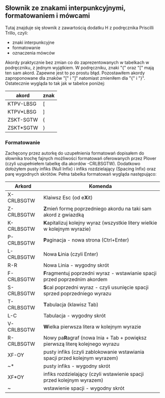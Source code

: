 ## Słownik ze znakami interpunkcyjnymi, formatowaniem i mówcami

Tutaj znajduje się słownik z zawartością dodatku H z podręcznika Priscilli Trillo, czyli: 
* znaki interpunkcyjne
* formatowanie
* oznaczenia mówców

Akordy praktycznie bez zmian co do zaprezentowanych w tabelkach w podręczniku, z jednym wyjątkiem. W podręczniku, znaki "{" oraz "[" mają ten sam akord. Zapewne jest to po prostu błąd. Pozostawiłem akordy zaproponowane dla znaków "[" i "]" natomiast zmieniłem dla "{" i "}". Ostatecznie wygląda to tak jak w tabelce poniżej:

|    akord  |     znak    |
|-----------|-------------|
| KTPV-LBSG |  [    |
| KTPV*LBSG |  ]    |
| ZSKT-SGTW |  {    |
| ZSKT*SGTW |  }    |

### Formatowanie

Zachęcony przez autorkę do uzupełnienia formatowań dopisałem do słownika trochę fajnych możliwości formatowań oferowanych przez Plover (czyli uzupełniełem tabelkę dla akordów -CRLBSGTW). Dodatkowo dołożyłem pusty infiks (Null Infix) i infiks rozdzielający (Spacing Infix) oraz parę wygodnych skrótów.
Pełna tabelka formatowań wygląda następująco:

|   Arkord    |   Komenda    |
|-------------|--------------|
| X-CRLBSGTW | Klaiwsz Esc (od e**X**it) |
| Z-CRLBSGTW | **Z**mień formę poprzedniego akordu na taki sam akord z gwiazdką|
| K-CRLBSGTW |  **K**apitalizuj kolejny wyraz (wszystkie litery wielkie w kolejnym wyrazie)  |
| P-CRLBSGTW | **P**aginacja - nowa strona (Ctrl+Enter) |
| L-CRLBSGTW | Nowa **L**inia (czyli Enter)|
|   R-R       |  Nowa Linia - wygodny skrót   |
| F-CRLBSGTW | **F**ragmentuj poprzedni wyraz - wstawianie spacji przed poprzednim akordem  |
| S-CRLBSGTW | **S**cal poprzedni wyraz - czyli usunięcie spacji sprzed poprzedniego wyrazu  |
| T-CRLBSGTW |  **T**abulacja (klawisz Tab) |
|   L-C       |  Tabulacja - wygodny skrót     |
| V-CRLBSGTW | **W**ielka pierwsza litera w kolejnym wyrazie |
| R-CRLBSGTW | Nowy pa**R**agraf (nowa lnia + Tab + powiększ pierwszą literę kolejnego wyrazu  |
| XF-OY      | pusty infiks (czyli zablokowanie wstawiania spacji przed kolejnym wyrazem)  |
| ~*      | pusty infiks - wygodny skrót  |
| XF*OY      | infiks rozdzielający (czyli wstawienie spacji przed kolejnym wyrazem)  |
| ~      | wstawienie spacji - wygodny skrót  |
